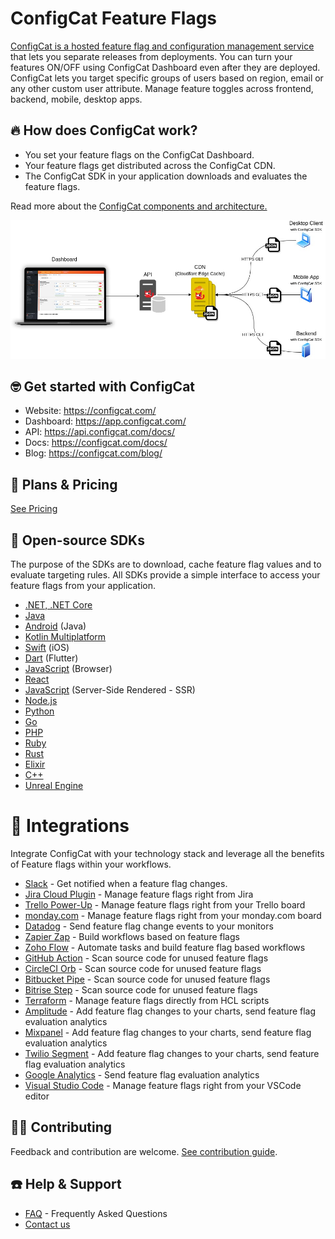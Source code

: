 # ConfigCat Feature Flags

[ConfigCat is a hosted feature flag and configuration management service](https://configcat.com/) that lets you separate releases from deployments. You can turn your features ON/OFF using ConfigCat Dashboard even after they are deployed. ConfigCat lets you target specific groups of users based on region, email or any other custom user attribute. Manage feature toggles across frontend, backend, mobile, desktop apps.

## 🔥 How does ConfigCat work?
- You set your feature flags on the ConfigCat Dashboard.
- Your feature flags get distributed across the ConfigCat CDN.
- The ConfigCat SDK in your application downloads and evaluates the feature flags.

Read more about the [ConfigCat components and architecture.](https://configcat.com/architecture/)

![Architecture](profile/architecture.jpg)

##  🤓 Get started with ConfigCat
- Website: https://configcat.com/
- Dashboard: https://app.configcat.com/
- API: https://api.configcat.com/docs/
- Docs: https://configcat.com/docs/
- Blog: https://configcat.com/blog/

## 💸 Plans & Pricing
[See Pricing](https://configcat.com/pricing/)

## 🚀 Open-source SDKs
The purpose of the SDKs are to download, cache feature flag values and to evaluate targeting rules. All SDKs provide a simple interface to access your feature flags from your application.
- [.NET, .NET Core](https://configcat.com/docs/sdk-reference/dotnet/)
- [Java](https://configcat.com/docs/sdk-reference/java/)
- [Android](https://configcat.com/docs/sdk-reference/android/) (Java)
- [Kotlin Multiplatform](https://configcat.com/docs/sdk-reference/kotlin/)
- [Swift](https://configcat.com/docs/sdk-reference/ios/) (iOS)
- [Dart](https://configcat.com/docs/sdk-reference/dart/) (Flutter)
- [JavaScript](https://configcat.com/docs/sdk-reference/js/) (Browser)
- [React](https://configcat.com/docs/sdk-reference/react/)
- [JavaScript](https://configcat.com/docs/sdk-reference/js-ssr/) (Server-Side Rendered - SSR)
- [Node.js](https://configcat.com/docs/sdk-reference/node/)
- [Python](https://configcat.com/docs/sdk-reference/python/)
- [Go](https://configcat.com/docs/sdk-reference/go/)
- [PHP](https://configcat.com/docs/sdk-reference/php/)
- [Ruby](https://configcat.com/docs/sdk-reference/ruby/)
- [Rust](https://configcat.com/docs/sdk-reference/rust/)
- [Elixir](https://configcat.com/docs/sdk-reference/elixir/)
- [C++](https://configcat.com/docs/sdk-reference/cpp/)
- [Unreal Engine](https://configcat.com/docs/sdk-reference/unreal/)

# 👯 Integrations
Integrate ConfigCat with your technology stack and leverage all the benefits of Feature flags within your workflows.
- [Slack](https://configcat.com/docs/integrations/slack/) - Get notified when a feature flag changes.
- [Jira Cloud Plugin](https://configcat.com/docs/integrations/jira/) - Manage feature flags right from Jira
- [Trello Power-Up](https://configcat.com/docs/integrations/trello/) - Manage feature flags right from your Trello board
- [monday.com](https://configcat.com/docs/integrations/monday/) - Manage feature flags right from your monday.com board
- [Datadog](https://configcat.com/docs/integrations/datadog/) - Send feature flag change events to your monitors
- [Zapier Zap](https://configcat.com/docs/integrations/zapier/) - Build workflows based on feature flags
- [Zoho Flow](https://configcat.com/docs/integrations/zoho-flow/) - Automate tasks and build feature flag based workflows
- [GitHub Action](https://configcat.com/docs/integrations/github/) - Scan source code for unused feature flags
- [CircleCI Orb](https://configcat.com/docs/integrations/circleci/) - Scan source code for unused feature flags
- [Bitbucket Pipe](https://configcat.com/docs/integrations/bitbucket/) - Scan source code for unused feature flags
- [Bitrise Step](https://configcat.com/docs/integrations/bitrise/) - Scan source code for unused feature flags
- [Terraform](https://configcat.com/docs/integrations/terraform/) - Manage feature flags directly from HCL scripts
- [Amplitude](https://configcat.com/docs/integrations/amplitude/) - Add feature flag changes to your charts, send feature flag evaluation analytics
- [Mixpanel](https://configcat.com/docs/integrations/mixpanel/) - Add feature flag changes to your charts, send feature flag evaluation analytics
- [Twilio Segment](https://configcat.com/docs/integrations/segment/) - Add feature flag changes to your charts, send feature flag evaluation analytics
- [Google Analytics](https://configcat.com/docs/integrations/google-analytics/) - Send feature flag evaluation analytics
- [Visual Studio Code](https://configcat.com/docs/integrations/vscode/) - Manage feature flags right from your VSCode editor

## 💁🏼 Contributing
Feedback and contribution are welcome. [See contribution guide](https://github.com/configcat/.github/blob/master/CONTRIBUTING.md).

## ☎️ Help & Support
- [FAQ](https://configcat.com/docs/faq/) - Frequently Asked Questions
- [Contact us](https://configcat.com/support/)


<!--

**Here are some ideas to get you started:**

🙋‍♀️ A short introduction - what is your organization all about?
🌈 Contribution guidelines - how can the community get involved?
👩‍💻 Useful resources - where can the community find your docs? Is there anything else the community should know?
🍿 Fun facts - what does your team eat for breakfast?
🧙 Remember, you can do mighty things with the power of [Markdown](https://docs.github.com/github/writing-on-github/getting-started-with-writing-and-formatting-on-github/basic-writing-and-formatting-syntax)
-->
